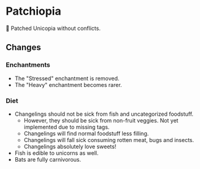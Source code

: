 # Patchiopia
🦄 Patched Unicopia without conflicts.

## Changes
### Enchantments
* The "Stressed" enchantment is removed.
* The "Heavy" enchantment becomes rarer.

### Diet
* Changelings should not be sick from fish and uncategorized foodstuff.
  * However, they should be sick from non-fruit veggies. Not yet implemented due to missing tags.
  * Changelings will find normal foodstuff less filling.
  * Changelings will fall sick consuming rotten meat, bugs and insects.
  * Changelings absolutely love sweets!
* Fish is edible to unicorns as well.
* Bats are fully carnivorous.